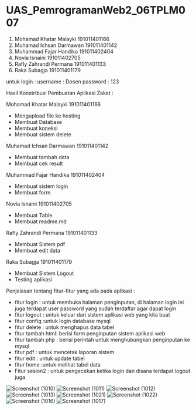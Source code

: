 # UAS_PemrogramanWeb2_06TPLM007

1.	Mohamad Khatar Malayki	191011401166
2.	Muhamad Ichsan Darmawan	191011401142
3.	Muhammad Fajar Handika        191011402404
4.	Novia Isnaini	          191011402705
5.	Rafly Zahrandi Permana        191011401133
6.	Raka Subagja                  191011401179


untuk login :
username : Dosen
password : 123

Hasil Konstribusi Pembuatan Aplikasi Zakat :

Mohamad Khatar Malayki	191011401166
- Mengupload file ke hosting
- Membuat Database
- Membuat koneksi
- Membuat sistem delete

Muhamad Ichsan Darmawan	191011401142
- Membuat tambah data
- Membuat cek result

Muhammad Fajar Handika        191011402404
- Membuat sistem login
- Membuat form

Novia Isnaini	          191011402705
- Membuat Table
- Membuat readme.md

Rafly Zahrandi Permana        191011401133
- Membuat Sistem pdf
- Membuat edit data

Raka Subagja                  191011401179
- Membuat Sistem Logout
- Testing aplikasi

Penjelasan tentang fitur-fitur yang ada pada aplikasi :
- fitur login : untuk membuka halaman penginputan, di halaman login ini juga terdapat user password yang sudah terdaftar agar dapat login 
- fitur logout : untuk keluar dari sistem aplikasi web yang kita buat
- fitur config :untuk login database mysql
- fitur delete : untuk menghapus data tabel
- fitur tambah html: berisi form penginputan sistem aplikasi web
- fitur tambah php : berisi perintah untuk menghubungkan penginputan ke mysql 
- fitur pdf : untuk mencetak laporan sistem
- fitur edit : untuk update tabel
- fitur home :untuk melihat tabel data
- Fitur sesion2 : untuk pengecekan ketika login dan disana terdapat logout juga

![Screenshot (1010)](https://user-images.githubusercontent.com/102216032/178033436-83906b7e-586d-4164-88a7-bd3a56c995a3.png)
![Screenshot (1011)](https://user-images.githubusercontent.com/102216032/178033607-bce3829a-3f22-4c59-9a12-b2afb72bcc1a.png)
![Screenshot (1012)](https://user-images.githubusercontent.com/102216032/178033812-40a6b3b9-3aae-4a89-b526-4a36d23dbe27.png)
![Screenshot (1013)](https://user-images.githubusercontent.com/102216032/178034249-5653d0db-cfe4-4416-8354-b8d49647c2e9.png)
![Screenshot (1021)](https://user-images.githubusercontent.com/102216032/178037476-c440d6d6-c116-47cd-ae70-1eca7a1802d5.png)
![Screenshot (1022)](https://user-images.githubusercontent.com/102216032/178037542-f14a12a3-b011-479a-bbb4-c9732f38dd0c.png)
![Screenshot (1016)](https://user-images.githubusercontent.com/102216032/178034656-a9081157-c851-49f6-b188-df76a1550a7b.png)
![Screenshot (1017)](https://user-images.githubusercontent.com/102216032/178034715-f50ad1d2-9821-431e-b6d1-d6f6a4edbe5c.png)